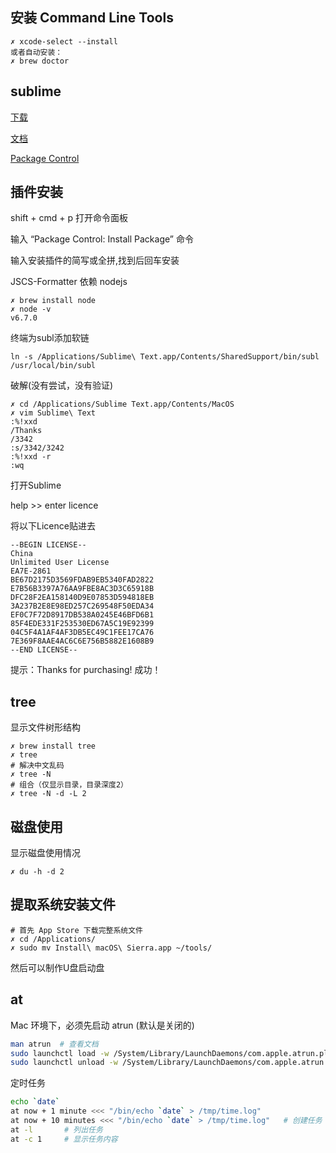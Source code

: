 ## 安装 Command Line Tools

```
✗ xcode-select --install
或者自动安装：
✗ brew doctor
```


## sublime

[下载](https://www.sublimetext.com/3)

[文档](http://www.sublimetext.com/docs/3/)

[Package Control](https://packagecontrol.io/installation)


## 插件安装

shift + cmd + p 打开命令面板

输入 “Package Control: Install Package” 命令

输入安装插件的简写或全拼,找到后回车安装


JSCS-Formatter 依赖 nodejs

```
✗ brew install node
✗ node -v
v6.7.0
```


终端为subl添加软链
```
ln -s /Applications/Sublime\ Text.app/Contents/SharedSupport/bin/subl /usr/local/bin/subl
```

破解(没有尝试，没有验证)
```
✗ cd /Applications/Sublime Text.app/Contents/MacOS
✗ vim Sublime\ Text
:%!xxd
/Thanks
/3342
:s/3342/3242
:%!xxd -r
:wq
```


打开Sublime

help >> enter licence

将以下Licence贴进去

```
--BEGIN LICENSE--
China
Unlimited User License
EA7E-2861
BE67D2175D3569FDAB9EB5340FAD2822
E7B56B3397A76AA9FBE8AC3D3C65918B
DFC28F2EA158140D9E07853D594818EB
3A237B2E8E98ED257C269548F50EDA34
EF0C7F72D8917DB538A0245E46BFD6B1
85F4EDE331F253530ED67A5C19E92399
04C5F4A1AF4AF3DB5EC49C1FEE17CA76
7E369F8AAE4AC6C6E756B5882E1608B9
--END LICENSE--
```

提示：Thanks for purchasing! 成功！


## tree

显示文件树形结构
```
✗ brew install tree
✗ tree
# 解决中文乱码
✗ tree -N
# 组合（仅显示目录，目录深度2）
✗ tree -N -d -L 2
```

## 磁盘使用

显示磁盘使用情况
```
✗ du -h -d 2
```

## 提取系统安装文件
```
# 首先 App Store 下载完整系统文件
✗ cd /Applications/
✗ sudo mv Install\ macOS\ Sierra.app ~/tools/
```
然后可以制作U盘启动盘


## at

Mac 环境下，必须先启动 atrun (默认是关闭的)
```bash
man atrun  # 查看文档
sudo launchctl load -w /System/Library/LaunchDaemons/com.apple.atrun.plist  # 开启服务
sudo launchctl unload -w /System/Library/LaunchDaemons/com.apple.atrun.plist  # 关闭服务
```

定时任务
```bash
echo `date`
at now + 1 minute <<< "/bin/echo `date` > /tmp/time.log"
at now + 10 minutes <<< "/bin/echo `date` > /tmp/time.log"   # 创建任务
at -l       # 列出任务
at -c 1     # 显示任务内容
```
